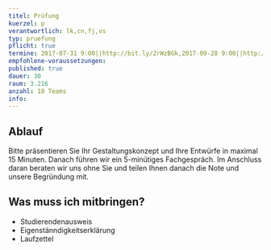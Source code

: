 ```yaml
---
titel: Prüfung
kuerzel: p
verantwortlich: lk,cn,fj,vs
typ: pruefung
pflicht: true
termine: 2017-07-31 9:00||http://bit.ly/2rWzBGk,2017-09-28 9:00||http://bit.ly/2sWkwWn, 2017-09-29 9:00||http://bit.ly/2thETAy, 2017-10-04 9:00||http://bit.ly/2thYkt1, 2017-10-05 9:00||http://bit.ly/2rWZllS, 2017-10-06 9:00||http://bit.ly/2tesnAG
empfohlene-voraussetzungen: 
published: true
dauer: 30
raum: 3.216
anzahl: 10 Teams
info:
---
```


## Ablauf
Bitte präsentieren Sie Ihr Gestaltungskonzept und Ihre Entwürfe in maximal 15 Minuten. Danach führen wir ein 5-minütiges Fachgespräch. Im Anschluss daran beraten wir uns ohne Sie und teilen Ihnen danach die Note und unsere Begründung mit.

## Was muss ich mitbringen?
- Studierendenausweis
- Eigenstänndigkeitserklärung
- Laufzettel

